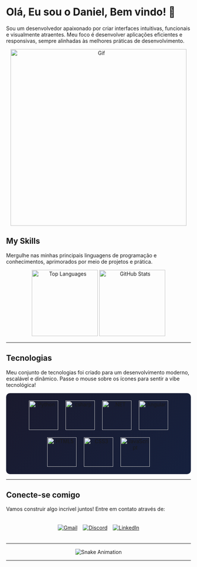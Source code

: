 # Olá, Eu sou o Daniel, Bem vindo! 👋

Sou um desenvolvedor apaixonado por criar interfaces intuitivas, funcionais e visualmente atraentes. Meu foco é desenvolver aplicações eficientes e responsivas, sempre alinhadas às melhores práticas de desenvolvimento.

<div align="center">
  <img src="https://media.giphy.com/media/Vbtc9VG51NtzT1Qnv1/giphy.gif" alt="Gif" width="480" />
</div>


##  My Skills

Mergulhe nas minhas principais linguagens de programação e conhecimentos, aprimorados por meio de projetos e prática.


<div align="center">
  <img height="180em" src="https://github-readme-stats.vercel.app/api/top-langs/?username=hotir2&layout=compact&langs_count=6&theme=radical&hide_border=true&card_width=450" alt="Top Languages" />
  <img height="180em" src="https://github-readme-stats.vercel.app/api?username=hotir2&show_icons=true&theme=radical&hide_border=true&include_all_commits=true" alt="GitHub Stats" />
</div>

---

##  Tecnologias

Meu conjunto de tecnologias foi criado para um desenvolvimento moderno, escalável e dinâmico. Passe o mouse sobre os ícones para sentir a vibe tecnológica!

<div align="center" style="display: flex; flex-wrap: wrap; justify-content: center; gap: 20px; padding: 20px; background: linear-gradient(135deg, #1a1a2e, #16213e); border-radius: 10px;">
    <img src="https://img.icons8.com/color/2x/python.png" width="80" alt="Python" title="Python: Versatile, powerful scripting" />
  <img src="https://icons8.com.br/icon/asWSSTBrDlTW/react"width="80" alt="csharp" title="React" />
  <img src="https://cdn.jsdelivr.net/gh/devicons/devicon@latest/icons/dotnetcore/dotnetcore-original.svg"width="80" alt=".NET" title=".NET" /> 
  <img src="https://cdn.jsdelivr.net/gh/devicons/devicon@latest/icons/angular/angular-original.svg" width="80" alt="Angular" title="Angular" />
  <img src="https://img.icons8.com/color/2x/html-5.png" width="80" alt="HTML5" title="HTML5: The backbone of the web" />
  <img src="https://img.icons8.com/color/2x/css3.png" width="80" alt="CSS3" title="CSS3: Stunning, modern web designs" />
  
  <img src="https://static.vecteezy.com/system/resources/previews/027/127/560/non_2x/javascript-logo-javascript-icon-transparent-free-png.png" width="80" alt="JavaScript" title="JavaScript: Interactive web magic" />
</div>

---

##  Conecte-se comigo
Vamos construir algo incrível juntos! Entre em contato através de:

<div align="center" style="display: flex; flex-wrap: wrap; justify-content: center; gap: 15px; padding: 20px;">
  <a href="mailto:danielhotir.pessoal@gmail.com">
    <img src="https://img.shields.io/badge/Gmail-D14836?style=for-the-badge&logo=gmail&logoColor=white" alt="Gmail" />
  </a>
  <a href="https://discord.gg/YxhcGpqc" target="_blank">
    <img src="https://img.shields.io/badge/Discord-5865F2?style=for-the-badge&logo=discord&logoColor=white" alt="Discord" />
  </a>
  <a href="https://www.linkedin.com/in/danielhotir/" target="_blank">
    <img src="https://img.shields.io/badge/LinkedIn-0077B5?style=for-the-badge&logo=linkedin&logoColor=white" alt="LinkedIn" />
  </a>
</div>

---

<div align="center">
  <img src="https://raw.githubusercontent.com/biancaalvess/biancaalvess/output/snake.svg" alt="Snake Animation" />
</div>



---
